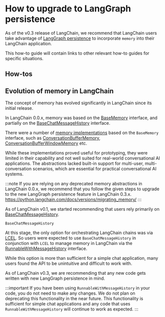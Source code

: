 # How to upgrade to LangGraph persistence

As of the v0.3 release of LangChain, we recommend that LangChain users take advantage of [LangGraph persistence](https://langchain-ai.github.io/langgraph/concepts/persistence/) to incorporate `memory` into their LangChain application.

This how-to guide will contain links to other relevant how-to guides for specific situations.

## How-tos

## Evolution of memory in LangChain 

The concept of memory has evolved significantly in LangChain since its initial release.

In LangChain 0.0.x, memory was based on the [BaseMemory](https://api.python.langchain.com/en/latest/memory/langchain_core.memory.BaseMemory.html) interface, and partially on the [BaseChatMessageHistory](https://api.python.langchain.com/en/latest/history/langchain_core.runnables.history.BaseChatMessageHistory.html) interface.

There were a number of [memory implementations](https://python.langchain.com/api_reference/langchain/memory.html) based
on the `BaseMemory` interface, such as [ConversationBufferMemory](https://python.langchain.com/api_reference/langchain/memory/langchain.memory.buffer.ConversationBufferMemory.html), [ConversationBufferWindowMemory](https://python.langchain.com/api_reference/langchain/memory/langchain.memory.buffer_window.ConversationBufferWindowMemory.html) etc. 

While these implementations proved useful for prototyping, they were limited in their capability and not well suited for real-world conversational AI applications. The abstractions lacked built-in support for multi-user, multi-conversation scenarios, which are essential for practical conversational AI systems.

:::note
If you are relying on any deprecated memory abstractions in LangChain 0.0.x, we recommend that you follow
the given steps to upgrade to the new LangGraph persistence feature in LangChain 0.3.x.
https://python.langchain.com/docs/versions/migrating_memory/
:::

As of LangChain v0.1, we started recommending that users rely primarily on [BaseChatMessageHistory](https://python.langchain.com/api_reference/core/runnables/langchain_core.runnables.history.RunnableWithMessageHistory.html#langchain_core.runnables.history.RunnableWithMessageHistory). 

`BaseChatMessageHistory` 

At this stage, the only option for orchestrating LangChain chains was via [LCEL](https://python.langchain.com/docs/how_to/#langchain-expression-language-lcel). So users were expected to use `BaseChatMessageHistory` in conjunction with `LCEL` to manage memory in LangChain via the
[RunnableWithMessageHistory](https://python.langchain.com/api_reference/core/runnables/langchain_core.runnables.history.RunnableWithMessageHistory.html#langchain_core.runnables.history.RunnableWithMessageHistory) interface.

While this option is more than sufficient for a simple chat application, many users found the API
to be unintuitive and difficult to work with.

 
As of LangChain v0.3, we are recommending that any new code gets written with new LangGraph persistence in mind.

:::important
If you have been using `RunnableWithMessageHistory` in your code, you do not need to make any changes. We do not plan on deprecating this functionality in the near future. This functionality is sufficient for simple chat applications and any code that uses `RunnableWithMessageHistory` will continue to work as expected.
:::
